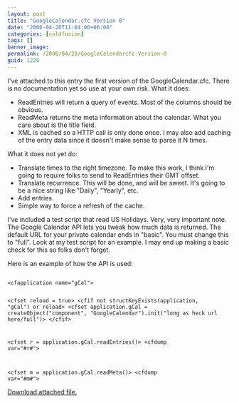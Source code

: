 ```yaml
---
layout: post
title: "GoogleCalendar.cfc Version 0"
date: "2006-04-20T11:04:00+06:00"
categories: [coldfusion]
tags: []
banner_image: 
permalink: /2006/04/20/GoogleCalendarcfc-Version-0
guid: 1226
---
```


I've attached to this entry the first version of the GoogleCalendar.cfc. There is no documentation yet so use at your own risk. What it does:

<ul>
<li>ReadEntries will return a query of events. Most of the columns should be obvious.
<li>ReadMeta returns the meta information about the calendar. What you care about is the title field.
<li>XML is cached so a HTTP call is only done once. I may also add caching of the entry data since it doesn't make sense to parse it N times.
</ul>

What it does not yet do:

<ul>
<li>Translate times to the right timezone. To make this work, I think I'm going to require folks to send to ReadEntries their GMT offset. 
<li>Translate recurrence. This will be done, and will be sweet. It's going to be a nice string like "Daily", "Yearly", etc.
<li>Add entries.
<li>Simple way to force a refresh of the cache. 
</ul>

I've included a test script that read US Holidays. Very, very important note. The Google Calendar API lets you tweak how much data is returned. The default URL for your private calendar ends in "basic". You must change this to "full". Look at my test script for an example. I may end up making a basic check for this so folks don't forget.

Here is an example of how the API is used:

<code>
&lt;cfapplication name="gCal"&gt;

&lt;cfset reload = true&gt;
&lt;cfif not structKeyExists(application, "gCal") or reload&gt;
	&lt;cfset application.gCal = createObject("component", "GoogleCalendar").init("long as heck url here/full")&gt;
&lt;/cfif&gt;

&lt;cfset r = application.gCal.readEntries()&gt;
&lt;cfdump var="#r#"&gt;

&lt;cfset m = application.gCal.readMeta()&gt;
&lt;cfdump var="#m#"&gt;
</code><p><a href='enclosures/D{% raw %}%3A%{% endraw %}5Cwebsites{% raw %}%5Ccamdenfamily%{% endraw %}5Csource{% raw %}%5Cmorpheus%{% endraw %}5Cblog{% raw %}%5Cenclosures%{% endraw %}2Fgcal%2Ezip'>Download attached file.</a></p>